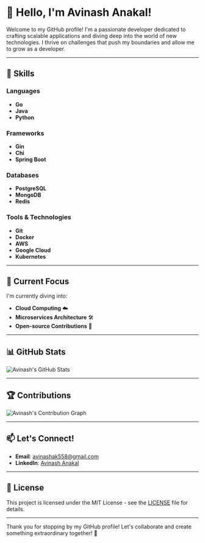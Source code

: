 # 👋 Hello, I'm Avinash Anakal!

Welcome to my GitHub profile! I'm a passionate developer dedicated to crafting scalable applications and diving deep into the world of new technologies. I thrive on challenges that push my boundaries and allow me to grow as a developer.

---

## 🚀 Skills
### Languages
- **Go** 
- **Java** 
- **Python** 

### Frameworks
- **Gin** 
- **Chi** 
- **Spring Boot** 

### Databases
- **PostgreSQL** 
- **MongoDB** 
- **Redis** 

### Tools & Technologies
- **Git** 
- **Docker** 
- **AWS** 
- **Google Cloud** 
- **Kubernetes** 

---

## 🌱 Current Focus
I'm currently diving into:
- **Cloud Computing** ☁️
- **Microservices Architecture** 🛠️
- **Open-source Contributions** 🤝

---

## 📊 GitHub Stats
![Avinash's GitHub Stats](https://github-readme-stats.vercel.app/api?username=Avinashanakal&show_icons=true&hide_border=true&count_private=true&theme=radical)

---

## 🏆 Contributions
![Avinash's Contribution Graph](https://activity-graph.herokuapp.com/graph?username=Avinashanakal&theme=react-dark)


---

## 📫 Let's Connect!
- **Email**: [avinashak558@gmail.com](mailto:avinashak558@gmail.com)
- **LinkedIn**: [Avinash Anakal](https://www.linkedin.com/in/avinash-anakal-a9b86b145/)

---

## 📜 License
This project is licensed under the MIT License - see the [LICENSE](LICENSE) file for details.

---

Thank you for stopping by my GitHub profile! Let's collaborate and create something extraordinary together! 🎉
